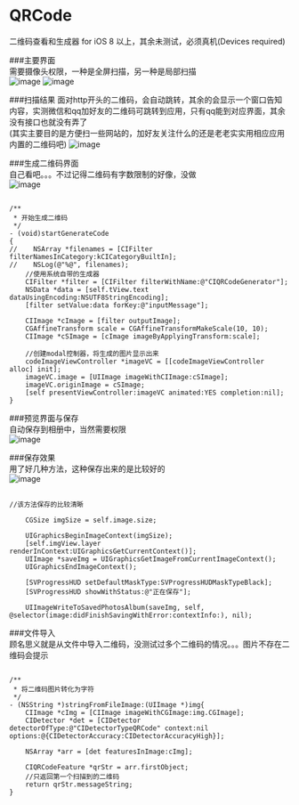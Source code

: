# QRCode
二维码查看和生成器 for iOS 8 以上，其余未测试，必须真机(Devices required)

###主要界面  
需要摄像头权限，一种是全屏扫描，另一种是局部扫描  
![image](https://github.com/spxvszero/QRCode/blob/master/imgIntroduce/1.png)
![image](https://github.com/spxvszero/QRCode/blob/master/imgIntroduce/2.png)
  
###扫描结果 
面对http开头的二维码，会自动跳转，其余的会显示一个窗口告知内容，实测微信和qq加好友的二维码可跳转到应用，只有qq能到对应界面，其余没有接口也就没有弄了  
(其实主要目的是方便扫一些网站的，加好友关注什么的还是老老实实用相应应用内置的二维码吧)
![image](https://github.com/spxvszero/QRCode/blob/master/imgIntroduce/3.png)  
  
###生成二维码界面  
自己看吧。。。不过记得二维码有字数限制的好像，没做  
![image](https://github.com/spxvszero/QRCode/blob/master/imgIntroduce/4.png)  
<pre><code>
/**
 * 开始生成二维码
 */
- (void)startGenerateCode
{
//    NSArray *filenames = [CIFilter filterNamesInCategory:kCICategoryBuiltIn];
//    NSLog(@"%@", filenames);
    //使用系统自带的生成器
    CIFilter *filter = [CIFilter filterWithName:@"CIQRCodeGenerator"];
    NSData *data = [self.tView.text dataUsingEncoding:NSUTF8StringEncoding];
    [filter setValue:data forKey:@"inputMessage"];
    
    CIImage *cImage = [filter outputImage];
    CGAffineTransform scale = CGAffineTransformMakeScale(10, 10);
    CIImage *cSImage = [cImage imageByApplyingTransform:scale];
    
    //创建modal控制器，将生成的图片显示出来
    codeImageViewController *imageVC = [[codeImageViewController alloc] init];
    imageVC.image = [UIImage imageWithCIImage:cSImage];
    imageVC.originImage = cSImage;
    [self presentViewController:imageVC animated:YES completion:nil];
}
</code></pre>
  
###预览界面与保存  
自动保存到相册中，当然需要权限  
![image](https://github.com/spxvszero/QRCode/blob/master/imgIntroduce/5.png)  
  
###保存效果  
用了好几种方法，这种保存出来的是比较好的  
![image](https://github.com/spxvszero/QRCode/blob/master/imgIntroduce/6.png) 
<pre><code>
//该方法保存的比较清晰
    
    CGSize imgSize = self.image.size;
    
    UIGraphicsBeginImageContext(imgSize);
    [self.imgView.layer renderInContext:UIGraphicsGetCurrentContext()];
    UIImage *saveImg = UIGraphicsGetImageFromCurrentImageContext();
    UIGraphicsEndImageContext();
    
    [SVProgressHUD setDefaultMaskType:SVProgressHUDMaskTypeBlack];
    [SVProgressHUD showWithStatus:@"正在保存"];
    
    UIImageWriteToSavedPhotosAlbum(saveImg, self, @selector(image:didFinishSavingWithError:contextInfo:), nil);
</code></pre>
  
###文件导入  
顾名思义就是从文件中导入二维码，没测试过多个二维码的情况。。。图片不存在二维码会提示  
<pre><code>
/**
 * 将二维码图片转化为字符
 */
- (NSString *)stringFromFileImage:(UIImage *)img{
    CIImage *cImg = [CIImage imageWithCGImage:img.CGImage];
    CIDetector *det = [CIDetector detectorOfType:@"CIDetectorTypeQRCode" context:nil options:@{CIDetectorAccuracy:CIDetectorAccuracyHigh}];
    
    NSArray *arr = [det featuresInImage:cImg];
    
    CIQRCodeFeature *qrStr = arr.firstObject;
    //只返回第一个扫描到的二维码
    return qrStr.messageString;
}
</code></pre>


